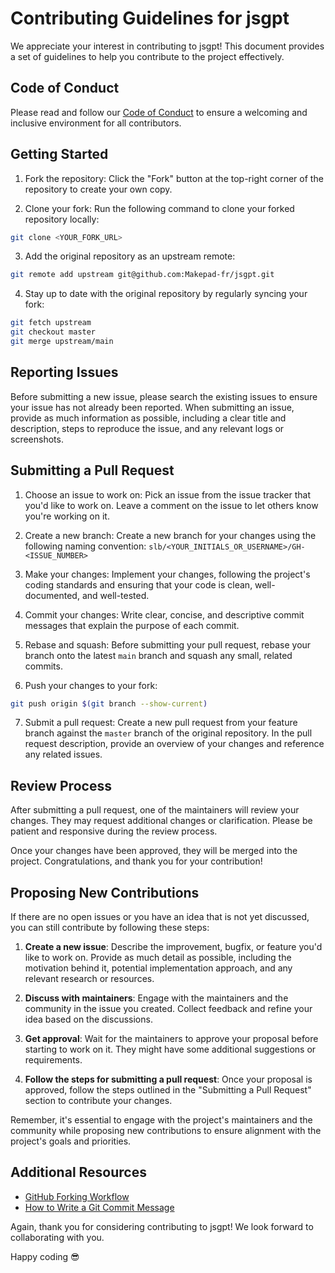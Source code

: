 # Contributing Guidelines for jsgpt

We appreciate your interest in contributing to jsgpt! This document provides a set of guidelines to help you contribute to the project effectively.

## Code of Conduct

Please read and follow our [Code of Conduct](./CODE_OF_CONDUCT.md) to ensure a welcoming and inclusive environment for all contributors.

## Getting Started

1. Fork the repository: Click the "Fork" button at the top-right corner of the repository to create your own copy.

2. Clone your fork: Run the following command to clone your forked repository locally:
```bash
git clone <YOUR_FORK_URL>
```
3. Add the original repository as an upstream remote:
```bash
git remote add upstream git@github.com:Makepad-fr/jsgpt.git
```
4. Stay up to date with the original repository by regularly syncing your fork:
```bash
git fetch upstream
git checkout master
git merge upstream/main
```

## Reporting Issues

Before submitting a new issue, please search the existing issues to ensure your issue has not already been reported. When submitting an issue, provide as much information as possible, including a clear title and description, steps to reproduce the issue, and any relevant logs or screenshots.

## Submitting a Pull Request

1. Choose an issue to work on: Pick an issue from the issue tracker that you'd like to work on. Leave a comment on the issue to let others know you're working on it.

2. Create a new branch: Create a new branch for your changes using the following naming convention: `slb/<YOUR_INITIALS_OR_USERNAME>/GH-<ISSUE_NUMBER>`

3. Make your changes: Implement your changes, following the project's coding standards and ensuring that your code is clean, well-documented, and well-tested.

4. Commit your changes: Write clear, concise, and descriptive commit messages that explain the purpose of each commit.

5. Rebase and squash: Before submitting your pull request, rebase your branch onto the latest `main` branch and squash any small, related commits.

6. Push your changes to your fork:
```bash
git push origin $(git branch --show-current)
```

7. Submit a pull request: Create a new pull request from your feature branch against the `master` branch of the original repository. In the pull request description, provide an overview of your changes and reference any related issues.

## Review Process

After submitting a pull request, one of the maintainers will review your changes. They may request additional changes or clarification. Please be patient and responsive during the review process.

Once your changes have been approved, they will be merged into the project. Congratulations, and thank you for your contribution!

## Proposing New Contributions

If there are no open issues or you have an idea that is not yet discussed, you can still contribute by following these steps:

1. **Create a new issue**: Describe the improvement, bugfix, or feature you'd like to work on. Provide as much detail as possible, including the motivation behind it, potential implementation approach, and any relevant research or resources.

2. **Discuss with maintainers**: Engage with the maintainers and the community in the issue you created. Collect feedback and refine your idea based on the discussions.

3. **Get approval**: Wait for the maintainers to approve your proposal before starting to work on it. They might have some additional suggestions or requirements.

4. **Follow the steps for submitting a pull request**: Once your proposal is approved, follow the steps outlined in the "Submitting a Pull Request" section to contribute your changes.

Remember, it's essential to engage with the project's maintainers and the community while proposing new contributions to ensure alignment with the project's goals and priorities.


## Additional Resources

- [GitHub Forking Workflow](https://www.atlassian.com/git/tutorials/comparing-workflows/forking-workflow)
- [How to Write a Git Commit Message](https://chris.beams.io/posts/git-commit/)

Again, thank you for considering contributing to jsgpt!
We look forward to collaborating with you.

Happy coding 😎

